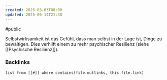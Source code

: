 ```yaml
---
created: 2025-03-03T08:00
updated: 2025-06-14T21:38
---
```

#public

Selbstwirksamkeit ist das Gefühl, dass man selbst in der Lage ist, Dinge zu bewältigen. Dies verhilft einem zu mehr psychischer Resilienz (siehe [[Psychische Resilienz]]). 

### Backlinks
```dataview 
list from [[#]] where contains(file.outlinks, this.file.link)
```

